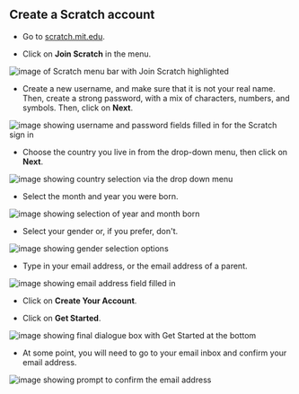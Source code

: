 ## Create a Scratch account

- Go to [scratch.mit.edu](https://scratch.mit.edu).

- Click on **Join Scratch** in the menu.

![image of Scratch menu bar with Join Scratch highlighted](images/join.png)

- Create a new username, and make sure that it is not your real name. Then, create a strong password, with a mix of characters, numbers, and symbols. Then, click on **Next**.

![image showing username and password fields filled in for the Scratch sign in](images/username.png)

- Choose the country you live in from the drop-down menu, then click on **Next**.

![image showing country selection via the drop down menu](images/country.png)

- Select the month and year you were born.

![image showing selection of year and month born](images/age.png)

- Select your gender or, if you prefer, don't.

![image showing gender selection options](images/gender.png)

- Type in your email address, or the email address of a parent.

![image showing email address field filled in](images/email.png)

- Click on **Create Your Account**.

- Click on **Get Started**.

![image showing final dialogue box with Get Started at the bottom](images/start.png)

- At some point, you will need to go to your email inbox and confirm your email address.

![image showing prompt to confirm the email address](images/confirm.png)
